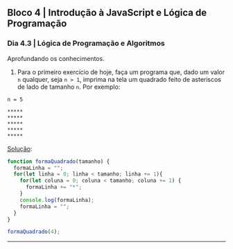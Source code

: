 ## Bloco 4 | Introdução à JavaScript e Lógica de Programação

### Dia 4.3 | Lógica de Programação e Algoritmos

Aprofundando os conhecimentos.

1. Para o primeiro exercício de hoje, faça um programa que, dado um valor `n` qualquer, seja `n > 1`, imprima na tela um quadrado feito de asteriscos de lado de tamanho `n`. Por exemplo:

```shell
n = 5

*****
*****
*****
*****
*****
```

[Solução](ex_1_formaQuadrado.js):
```javascript
function formaQuadrado(tamanho) {
  formaLinha = "";
  for(let linha = 0; linha < tamanho; linha += 1){
    for(let coluna = 0; coluna < tamanho; coluna += 1) {
      formaLinha += "*";
    }
    console.log(formaLinha);
    formaLinha = "";
  }
}

formaQuadrado(4);
```
---
